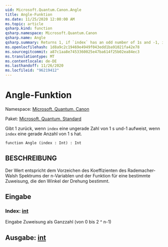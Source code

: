 ```yaml
---
uid: Microsoft.Quantum.Canon.Angle
title: Angle-Funktion
ms.date: 11/25/2020 12:00:00 AM
ms.topic: article
qsharp.kind: function
qsharp.namespace: Microsoft.Quantum.Canon
qsharp.name: Angle
qsharp.summary: Returns 1, if `index` has an odd number of 1s and -1, if `index` has an even number of 1s.
ms.openlocfilehash: 1d8a9c2c19469e4949f043edd1ba91021fa42e78
ms.sourcegitcommit: a87c1aa8e7453360025e47ba614f25b02ea84ec3
ms.translationtype: MT
ms.contentlocale: de-DE
ms.lasthandoff: 11/26/2020
ms.locfileid: "96219412"
---
```

# <a name="angle-function"></a>Angle-Funktion

Namespace: [Microsoft. Quantum. Canon](xref:Microsoft.Quantum.Canon)

Paket: [Microsoft. Quantum. Standard](https://nuget.org/packages/Microsoft.Quantum.Standard)


Gibt 1 zurück, wenn `index` eine ungerade Zahl von 1 s und-1 aufweist, wenn `index` eine gerade Anzahl von 1 s hat.

```qsharp
function Angle (index : Int) : Int
```


## <a name="description"></a>BESCHREIBUNG

Der Wert entspricht dem Vorzeichen des Koeffizienten des Rademacher-Walsh Spektrums der n-Variablen und der Funktion für eine bestimmte Zuweisung, die den Winkel der Drehung bestimmt.

## <a name="input"></a>Eingabe

### <a name="index--int"></a>Index: [int](xref:microsoft.quantum.lang-ref.int)

Eingabe Zuweisung als Ganzzahl (von 0 bis 2 ^ n-1)



## <a name="output--int"></a>Ausgabe: [int](xref:microsoft.quantum.lang-ref.int)

